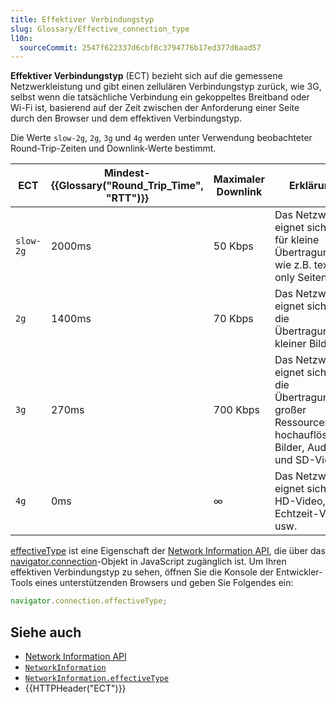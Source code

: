 ```yaml
---
title: Effektiver Verbindungstyp
slug: Glossary/Effective_connection_type
l10n:
  sourceCommit: 2547f622337d6cbf8c3794776b17ed377d6aad57
---
```


**Effektiver Verbindungstyp** (ECT) bezieht sich auf die gemessene Netzwerkleistung und gibt einen zellulären Verbindungstyp zurück, wie 3G, selbst wenn die tatsächliche Verbindung ein gekoppeltes Breitband oder Wi-Fi ist, basierend auf der Zeit zwischen der Anforderung einer Seite durch den Browser und dem effektiven Verbindungstyp.

Die Werte `slow-2g`, `2g`, `3g` und `4g` werden unter Verwendung beobachteter Round-Trip-Zeiten und Downlink-Werte bestimmt.

| ECT       | Mindest-{{Glossary("Round_Trip_Time", "RTT")}} | Maximaler Downlink | Erklärung                                                                                                     |
| --------- | ---------------------------------------------- | ------------------ | ------------------------------------------------------------------------------------------------------------- |
| `slow-2g` | 2000ms                                         | 50 Kbps            | Das Netzwerk eignet sich nur für kleine Übertragungen, wie z.B. text-only Seiten.                             |
| `2g`      | 1400ms                                         | 70 Kbps            | Das Netzwerk eignet sich für die Übertragung kleiner Bilder.                                                  |
| `3g`      | 270ms                                          | 700 Kbps           | Das Netzwerk eignet sich für die Übertragung großer Ressourcen wie hochauflösende Bilder, Audio und SD-Video. |
| `4g`      | 0ms                                            | ∞                  | Das Netzwerk eignet sich für HD-Video, Echtzeit-Video usw.                                                    |

[effectiveType](/de/docs/Web/API/NetworkInformation/effectiveType) ist eine Eigenschaft der [Network Information API](/de/docs/Web/API/Network_Information_API), die über das [navigator.connection](/de/docs/Web/API/Navigator/connection)-Objekt in JavaScript zugänglich ist. Um Ihren effektiven Verbindungstyp zu sehen, öffnen Sie die Konsole der Entwickler-Tools eines unterstützenden Browsers und geben Sie Folgendes ein:

```js
navigator.connection.effectiveType;
```

## Siehe auch

- [Network Information API](/de/docs/Web/API/Network_Information_API)
- [`NetworkInformation`](/de/docs/Web/API/NetworkInformation)
- [`NetworkInformation.effectiveType`](/de/docs/Web/API/NetworkInformation/effectiveType)
- {{HTTPHeader("ECT")}}
